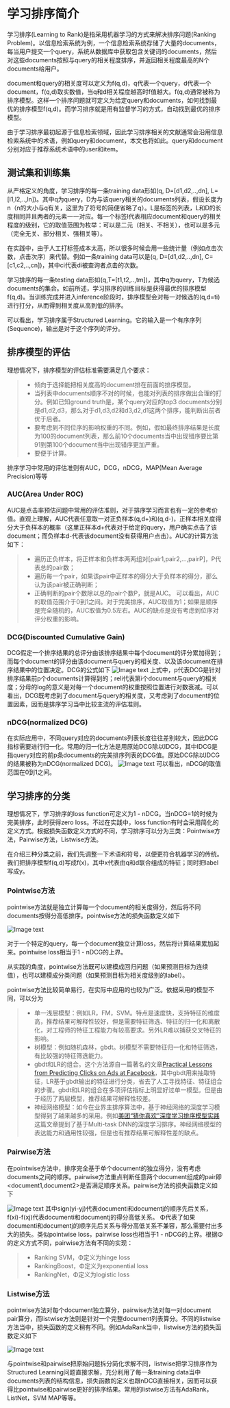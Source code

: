 # 学习排序简介
学习排序(Learning to Rank)是指采用机器学习的方式来解决排序问题(Ranking Problem)。以信息检索系统为例，一个信息检索系统存储了大量的documents，每当用户提交一个query，系统从数据库中获取包含关键词的documents，然后对这些documents按照与query的相关程度排序，并返回相关程度最高的N个documents给用户。

document和query的相关度可以定义为f(q,d)，q代表一个query，d代表一个document，f(q,d)取实数值，当q和d相关程度越高时f值越大。f(q,d)通常被称为排序模型。这样一个排序问题就可定义为给定query和documents，如何找到最优的排序模型f(q,d)。而学习排序就是用有监督学习的方式，自动找到最优的排序模型。

由于学习排序最初起源于信息检索领域，因此学习排序相关的文献通常会沿用信息检索系统中的术语，例如query和document，本文也将如此。query和document分别对应于推荐系统术语中的user和item。

## 测试集和训练集
从严格定义的角度，学习排序的每一条training data形如(q, D=[d1,d2,..,dn], L=[l1,l2,..,ln])。其中q为query，D为与该query相关的documents列表，假设长度为n（n的大小与q有关，这里为了符号的简便省略了q）。L是标签的列表，L和D的长度相同并且两者的元素一一对应。每一个标签l代表相应document和query的相关程度的级别，它的取值范围为枚举：可以是二元（相关、不相关），也可以是多元（完全无关、部分相关、强相关等）。

在实践中，由于人工打标签成本太高，所以很多时候会用一些统计量（例如点击次数，点击次序）来代替。例如一条training data可以是(q, D=[d1,d2,..,dn], C=[c1,c2,..,cn])，其中ci代表di被查询者点击的次数。

学习排序的每一条testing data形如(q,T=[t1,t2,..,tm])，其中q为query，T为候选documents的集合。如前所述，学习排序的训练目标是获得最优的排序模型f(q,d)。当训练完成并进入inference阶段时，排序模型会对每一对候选的(q,d=ti)进行打分，从而得到相关度从高到低的排序。

可以看出，学习排序属于Structured Learning。它的输入是一个有序序列(Sequence)，输出是对于这个序列的评分。

## 排序模型的评估
理想情况下，排序模型的评估标准需要满足几个要求：
>* 倾向于选择能把相关度高的document排在前面的排序模型。
>* 当列表中documents顺序不对的时候，也能对列表的排序做出合理的打分。例如已知ground truth是，某个query对应的top3 documents分别是d1,d2,d3，那么对于d1,d3,d2和d3,d2,d1这两个排序，能判断出前者优于后者。
>* 要考虑到不同位序的影响权重的不同。例如，假如最终排序结果是长度为100的document列表，那么前10个documents当中出现错序要比第91到第100个document当中出现错序更加严重。
>* 要便于计算。

排序学习中常用的评估准则有AUC，DCG，nDCG，MAP(Mean Average Precision)等等
### AUC(Area Under ROC)
AUC是点击率预估问题中常用的评估准则，对于排序学习而言也有一定的参考价值。直观上理解，AUC代表任意取一对正负样本(q,d+)和(q,d-)，正样本相关度得分大于负样本的概率（这里正样本d+代表对于给定的query，用户确实点击了该document；而负样本d-代表该document没有获得用户点击）。AUC的计算方法如下：
>* 遍历正负样本，将正样本和负样本两两组对[pair1,pair2,...,pairP]，P代表总的pair数；
>* 遍历每一个pair，如果该pair中正样本的得分大于负样本的得分，那么认为该pair被正确判断；
>* 正确判断的pair个数除以总的pair个数P，就是AUC。
可以看出，AUC的取值范围介于0到1之间。对于完美排序，AUC取值为1；如果是顺序是完全随机的，AUC取值为0.5左右。AUC的缺点是没有考虑到位序对评分权重的影响。

### DCG(Discounted Cumulative Gain)
DCG假定一个排序结果的总评分由该排序结果中每个document的评分累加得到；而每个document的评分由该document与query的相关度、以及该document在排序结果中的位置决定。DCG的公式如下
![Image text](https://github.com/pengxiaoo/recommender-system/blob/master/imgs/DCG.png)
上式中，p代表DCG是针对排序结果前p个documents计算得到的；reli代表第i个document与query的相关度；分母的log的意义是对每一个document的权重按照位置进行对数衰减。可以看出，DCG既考虑到了document与query的相关度，又考虑到了document的位置因素，因而是排序学习当中比较主流的评估准则。
### nDCG(normalized DCG)
在实际应用中，不同query对应的documents列表长度往往差别较大，因此DCG指标需要进行归一化。常用的归一化方法是用原始DCG除以IDCG，其中IDCG是指query对应的前p条documents的完美排序列表的DCG值。原始DCG除以IDCG的结果被称为nDCG(normalized DCG)。
![Image text](https://github.com/pengxiaoo/recommender-system/blob/master/imgs/IDCG.png)
可以看出，nDCG的取值范围在0到1之间。

## 学习排序的分类
理想情况下，学习排序的loss function可定义为1 - nDCG。当nDCG=1的时候为完美排序，此时获得zero loss。不过在实践中，loss function有时会采用简化的定义方式。根据损失函数定义方式的不同，学习排序可以分为三类：Pointwise方法，Pairwise方法，Listwise方法。

在介绍三种分类之前，我们先调整一下术语和符号，以便更符合机器学习的传统。我们把排序模型f(q,d)写成f(x)，其中x代表由q和d联合组成的特征；同时把label写成y。

### Pointwise方法
pointwise方法就是独立计算每一个document的相关度得分，然后将不同documents按得分高低排序。pointwise方法的损失函数定义如下

![Image text](https://github.com/pengxiaoo/recommender-system/blob/master/imgs/pointwise-loss.png)

对于一个特定的query，每一个document独立计算loss，然后将计算结果累加起来。pointwise loss相当于1 - nDCG的上界。

从实践的角度，pointwise方法既可以建模成回归问题（如果预测目标为连续值），也可以建模成分类问题（如果预测目标为相关度级别的label）。

pointwise方法比较简单易行，在实际中应用的也较为广泛。依据采用的模型不同，可以分为
>* 单一浅层模型：例如LR，FM，SVM。特点是速度快，支持特征的维度高，推荐结果可解释性较好，但是需要特征筛选、特征的归一化和离散化，对工程师的特征工程能力有较高要求。另外LR难以捕获交叉特征的影响。
>* 树模型：例如随机森林，gbdt。树模型不需要特征归一化和特征筛选，有比较强的特征筛选能力。
>* gbdt和LR的组合。这个方法源自一篇著名的文章[Practical Lessons from Predicting Clicks on Ads at Facebook][3]，其中gbdt用来抽取特征，LR基于gbdt输出的特征进行分类，省去了人工寻找特征、特征组合的步骤。gbdt和LR的组合在多项评估指标上明显好过单一模型。但是由于经历了两层模型，推荐结果可解释性较差。
>* 神经网络模型：如今在业界主排序算法中，基于神经网络的深度学习模型得到了越来越多的采用。例如[美团“猜你喜欢”深度学习排序模型实践][4]这篇文章提到了基于Multi-task DNN的深度学习排序。神经网络模型的表达能力和通用性较强，但是也有推荐结果可解释性差的缺点。

### Pairwise方法
在pointwise方法中，排序完全基于单个document的独立得分，没有考虑documents之间的顺序。pairwise方法重点判断任意两个document组成的pair即<document1,document2>是否满足顺序关系。pairwise方法的损失函数定义如下

![Image text](https://github.com/pengxiaoo/recommender-system/blob/master/imgs/pairwise-loss.png)
其中sign(yi-yj)代表documenti和documentj的顺序先后关系，f(xi)-f(xj)代表documenti和documentj的得分高低关系。
Φ代表了如果documenti和documentj的顺序先后关系与得分高低关系不兼容，那么需要付出多大的损失。类似pointwise loss，pairwise loss也相当于1 - nDCG的上界。根据Φ的定义方式不同，pairwise方法有不同的实现：
>* Ranking SVM，Φ定义为hinge loss
>* RankingBoost，Φ定义为exponential loss
>* RankingNet，Φ定义为logistic loss

### Listwise方法
pointwise方法对每个document独立算分，pairwise方法对每一对document pair算分，而listwise方法则是针对一个完整document列表算分。不同的listwise方法当中，损失函数的定义稍有不同。例如AdaRank当中，listwise方法的损失函数定义如下

![Image text](https://github.com/pengxiaoo/recommender-system/blob/master/imgs/listwise-loss.png)

与pointwise和pairwise把原始问题拆分简化求解不同，listwise把学习排序作为Structured Learning问题直接求解，充分利用了每一条training data当中documents列表的结构信息，损失函数的定义也跟nDCG直接相关，因而可以获得比pointwise和pairwise更好的排序结果。常用的listwise方法有AdaRank，ListNet，SVM MAP等等。


[1]: http://times.cs.uiuc.edu/course/598f14/l2r.pdf
[2]: https://tech.meituan.com/2018/12/20/head-in-l2r.html
[3]: https://quinonero.net/Publications/predicting-clicks-facebook.pdf
[4]: https://tech.meituan.com/2018/03/29/recommend-dnn.html
